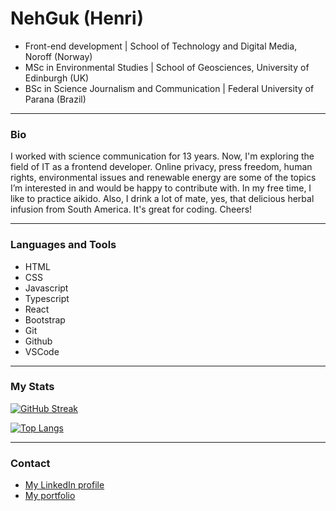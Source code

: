 # NehGuk (Henri)

- Front-end development | School of Technology and Digital Media, Noroff (Norway)
- MSc in Environmental Studies | School of Geosciences, University of Edinburgh (UK)
- BSc in Science Journalism and Communication | Federal University of Parana (Brazil)


---
### Bio
I worked with science communication for 13 years. Now, I'm exploring the field of IT as a frontend developer. Online privacy, press freedom, human rights, environmental issues and renewable energy are some of the topics I’m interested in and would be happy to contribute with. In my free time, I like to practice aikido. Also, I drink a lot of mate, yes, that delicious herbal infusion from South America. It's great for coding. Cheers!

---

### Languages and Tools
- HTML
- CSS
- Javascript
- Typescript
- React
- Bootstrap
- Git
- Github
- VSCode

---
### My Stats
[![GitHub Streak](http://github-readme-streak-stats.herokuapp.com?user=NehGuk&theme=dark&date_format=j%20M%5B%20Y%5D)](https://git.io/streak-stats)


[![Top Langs](https://github-readme-stats.vercel.app/api/top-langs/?username=NehGuk&layout=compact&theme=vision-friendly-dark)](https://github.com/anuraghazra/github-readme-stats)

---
### Contact
- [My LinkedIn profile](https://no.linkedin.com/in/henri-kugler-78218422b?trk=people-guest_people_search-card)
- [My portfolio](https://www.nehguk.dev)
